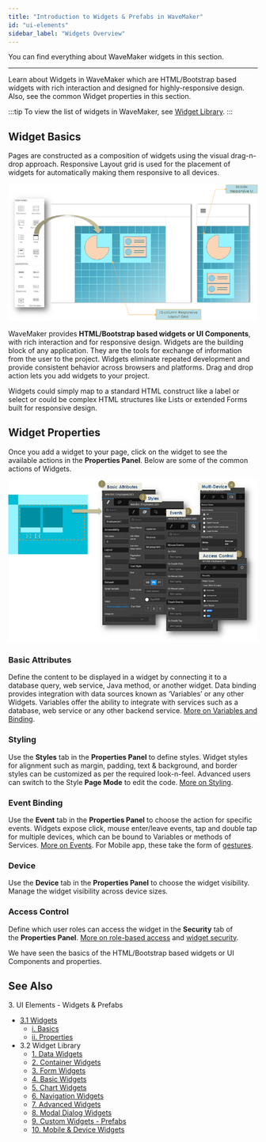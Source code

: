 ```yaml
---
title: "Introduction to Widgets & Prefabs in WaveMaker"
id: "ui-elements"
sidebar_label: "Widgets Overview"
---
```

You can find everything about WaveMaker widgets in this section. 

---

Learn about Widgets in WaveMaker which are HTML/Bootstrap based widgets with rich interaction and designed for highly-responsive design. Also, see the common Widget properties in this section.

:::tip
To view the list of widgets in WaveMaker, see [Widget Library](widget-library.md).
:::

## Widget Basics

Pages are constructed as a composition of widgets using the visual drag-n-drop approach. Responsive Layout grid is used for the placement of widgets for automatically making them responsive to all devices.

[![](/learn/assets/widget_concept.png)](/learn/assets/widget_concept.png)

WaveMaker provides **HTML/Bootstrap based widgets or UI Components**, with rich interaction and for responsive design. Widgets are the building block of any application. They are the tools for exchange of information from the user to the project. Widgets eliminate repeated development and provide consistent behavior across browsers and platforms. Drag and drop action lets you add widgets to your project.

Widgets could simply map to a standard HTML construct like a label or select or could be complex HTML structures like Lists or extended Forms built for responsive design.

## Widget Properties

Once you add a widget to your page, click on the widget to see the available actions in the **Properties Panel**. Below are some of the common actions of Widgets.

[![](/learn/assets/widget_props.png)](/learn/assets/widget_props.png)

### Basic Attributes
Define the content to be displayed in a widget by connecting it to a database query, web service, Java method, or another widget. Data binding provides integration with data sources known as ‘Variables’ or any other Widgets. Variables offer the ability to integrate with services such as a database, web service or any other backend service. [More on Variables and Binding](/learn/app-development/variables/data-integration/).

### Styling
Use the **Styles** tab in the **Properties Panel** to define styles. Widget styles for alignment such as margin, padding, text & background, and border styles can be customized as per the required look-n-feel. Advanced users can switch to the Style **Page Mode** to edit the code. [More on Styling](/learn/app-development/ui-design/page-artefacts/#page-style "Markup, Scripting and Styles").

### Event Binding
Use the **Event** tab in the **Properties Panel** to choose the action for specific events. Widgets expose click, mouse enter/leave events, tap and double tap for multiple devices, which can be bound to Variables or methods of Services. [More on Events](/learn/responsive-web/web-ui-design/#events "Events and navigation"). For Mobile app, these take the form of [gestures](/learn/hybrid-mobile/mobile-page-concepts/#page-transitions-gestures).

### Device
Use the **Device** tab in the **Properties Panel** to choose the widget visibility. Manage the widget visibility across device sizes.

### Access Control
Define which user roles can access the widget in the **Security** tab of the **Properties Panel**. [More on role-based access](/learn/app-development/app-security/access-levels-permissions/ "Role-based Access Control") and [widget security](/learn/app-development/app-security/access-levels-permissions/#role-based-access).

We have seen the basics of the HTML/Bootstrap based widgets or UI Components and properties.

## See Also

3\. UI Elements - Widgets & Prefabs

- [3.1 Widgets](#)
    - [i. Basics](#widget-basics)
    - [ii. Properties](#widget-properties)
- 3.2 Widget Library
    - [1\. Data Widgets](/learn/app-development/widgets/widget-library/#data-live)
    - [2\. Container Widgets](/learn/app-development/widgets/widget-library/#container)
    - [3\. Form Widgets](/learn/app-development/widgets/widget-library/#form)
    - [4\. Basic Widgets](/learn/app-development/widgets/widget-library/#basic)
    - [5\. Chart Widgets](/learn/app-development/widgets/widget-library/#chart)
    - [6\. Navigation Widgets](/learn/app-development/widgets/widget-library/#nav-widgets)
    - [7\. Advanced Widgets](/learn/app-development/widgets/widget-library/#advanced)
    - [8\. Modal Dialog Widgets](/learn/app-development/widgets/widget-library/#dialog)
    - [9\. Custom Widgets - Prefabs](/learn/app-development/widgets/widget-library/#prefabs)
    - [10\. Mobile & Device Widgets](/learn/app-development/widgets/widget-library/#mobile)
